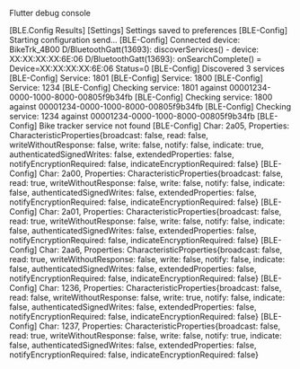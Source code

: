 Flutter debug console 

[BLE.Config Results]
[Settings] Settings saved to preferences
[BLE-Config] Starting configuration send...
[BLE-Config] Connected device: BikeTrk_4B00
D/BluetoothGatt(13693): discoverServices() - device: XX:XX:XX:XX:6E:06
D/BluetoothGatt(13693): onSearchComplete() = Device=XX:XX:XX:XX:6E:06 Status=0
[BLE-Config] Discovered 3 services
[BLE-Config] Service: 1801
[BLE-Config] Service: 1800
[BLE-Config] Service: 1234
[BLE-Config] Checking service: 1801 against 00001234-0000-1000-8000-00805f9b34fb
[BLE-Config] Checking service: 1800 against 00001234-0000-1000-8000-00805f9b34fb
[BLE-Config] Checking service: 1234 against 00001234-0000-1000-8000-00805f9b34fb
[BLE-Config] Bike tracker service not found
[BLE-Config]   Char: 2a05, Properties: CharacteristicProperties{broadcast: false, read: false, writeWithoutResponse: false, write: false, notify: false, indicate: true, authenticatedSignedWrites: false, extendedProperties: false, notifyEncryptionRequired: false, indicateEncryptionRequired: false}
[BLE-Config]   Char: 2a00, Properties: CharacteristicProperties{broadcast: false, read: true, writeWithoutResponse: false, write: false, notify: false, indicate: false, authenticatedSignedWrites: false, extendedProperties: false, notifyEncryptionRequired: false, indicateEncryptionRequired: false}
[BLE-Config]   Char: 2a01, Properties: CharacteristicProperties{broadcast: false, read: true, writeWithoutResponse: false, write: false, notify: false, indicate: false, authenticatedSignedWrites: false, extendedProperties: false, notifyEncryptionRequired: false, indicateEncryptionRequired: false}
[BLE-Config]   Char: 2aa6, Properties: CharacteristicProperties{broadcast: false, read: true, writeWithoutResponse: false, write: false, notify: false, indicate: false, authenticatedSignedWrites: false, extendedProperties: false, notifyEncryptionRequired: false, indicateEncryptionRequired: false}
[BLE-Config]   Char: 1236, Properties: CharacteristicProperties{broadcast: false, read: false, writeWithoutResponse: false, write: true, notify: false, indicate: false, authenticatedSignedWrites: false, extendedProperties: false, notifyEncryptionRequired: false, indicateEncryptionRequired: false}
[BLE-Config]   Char: 1237, Properties: CharacteristicProperties{broadcast: false, read: true, writeWithoutResponse: false, write: false, notify: true, indicate: false, authenticatedSignedWrites: false, extendedProperties: false, notifyEncryptionRequired: false, indicateEncryptionRequired: false} 